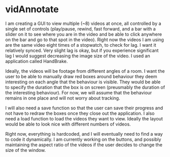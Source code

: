 # vidAnnotate

I am creating a GUI to view multiple (~8) videos at once, all controlled by a single set of controls (play/pause, rewind, fast forward, and a bar with a slider on it to see where you are in the video and be able to click anywhere on the bar and go to that spot in the video). Right now the videos I am using are the same video eight times of a stopwatch, to check for lag. I want it relatively synced. Very slight lag is okay, but if you experience significant lag I would suggest decreasing the image size of the video. I used an application called HandBrake.

Ideally, the videos will be footage from different angles of a room. I want the user to be able to manually draw red boxes around behaviour they deem interesting on each angle that the behaviour is visible. They would be able to specify the duration that the box is on screen (preusmably the duration of the interesting behaviour). For now, we will assume that the behaviour remains in one place and will not worry about tracking.

I will also need a save function so that the user can save their progress and not have to redraw the boxes once they close out the application. I also need a load function to load the videos they want to view. Ideally the layout would be able to look nice with different numbers of videos.

Right now, everything is hardcoded, and I will eventually need to find a way to code it dynamically. I am currently working on the buttons, and possibly maintaining the aspect ratio of the videos if the user decides to change the size of the window.

